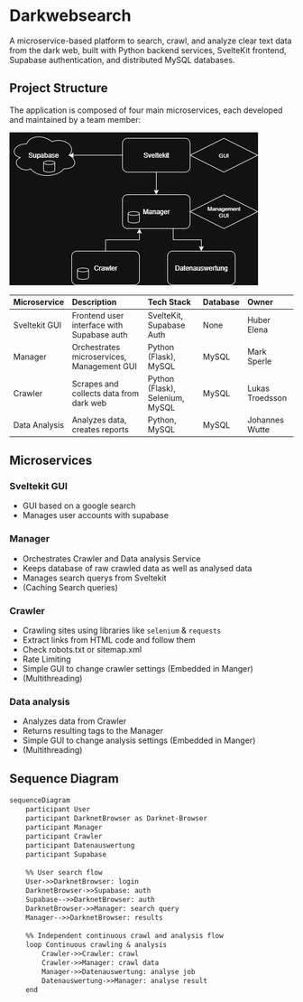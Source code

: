 # Darkwebsearch
A microservice-based platform to search, crawl, and analyze clear text data from the dark web, built with Python backend services, SvelteKit frontend, Supabase authentication, and distributed MySQL databases.

## Project Structure
The application is composed of four main microservices, each developed and maintained by a team member:

![test](./media/service-diagram.png)


| Microservice    | Description                                | Tech Stack                      | Database | Owner           |
| :-------------- | :----------------------------------------- | :------------------------------ | :------- | :-------------- |
| Sveltekit GUI   | Frontend user interface with Supabase auth | SvelteKit, Supabase Auth        | None     | Huber Elena     |
| Manager         | Orchestrates microservices, Management GUI | Python (Flask), MySQL           | MySQL    | Mark Sperle     |
| Crawler         | Scrapes and collects data from dark web    | Python (Flask), Selenium, MySQL | MySQL    | Lukas Troedsson |
| Data Analysis   | Analyzes data, creates reports             | Python, MySQL                   | MySQL    | Johannes Wutte  |


## Microservices

### Sveltekit GUI
- GUI based on a google search
- Manages user accounts with supabase

### Manager
- Orchestrates Crawler and Data analysis Service
- Keeps database of raw crawled data as well as analysed data
- Manages search querys from Sveltekit
- (Caching Search queries)

### Crawler
- Crawling sites using libraries like `selenium` & `requests`
- Extract links from HTML code and follow them
- Check robots.txt or sitemap.xml
- Rate Limiting
- Simple GUI to change crawler settings (Embedded in Manger)
- (Multithreading)

### Data analysis
- Analyzes data from Crawler
- Returns resulting tags to the Manager
- Simple GUI to change analysis settings (Embedded in Manger)
- (Multithreading)

## Sequence Diagram
```mermaid
sequenceDiagram
    participant User
    participant DarknetBrowser as Darknet-Browser
    participant Manager
    participant Crawler
    participant Datenauswertung
    participant Supabase

    %% User search flow
    User->>DarknetBrowser: login
    DarknetBrowser->>Supabase: auth
    Supabase-->>DarknetBrowser: auth
    DarknetBrowser->>Manager: search query
    Manager-->>DarknetBrowser: results

    %% Independent continuous crawl and analysis flow
    loop Continuous crawling & analysis
        Crawler->>Crawler: crawl
        Crawler->>Manager: crawl data
        Manager->>Datenauswertung: analyse job
        Datenauswertung->>Manager: analyse result
    end
```

